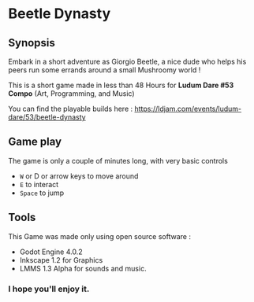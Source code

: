 # Beetle Dynasty

## Synopsis
Embark in a short adventure as Giorgio Beetle, a nice dude who helps his peers run some errands around a small Mushroomy world !

This is a short game made in less than 48 Hours for **Ludum Dare #53 Compo** (Art, Programming, and Music)

You can find the playable builds here : https://ldjam.com/events/ludum-dare/53/beetle-dynasty

## Game play
The game is only a couple of minutes long, with very basic controls

- `W` or D or arrow keys to move around
- `E` to interact
- `Space` to jump

## Tools
This Game was made only using open source software :

- Godot Engine 4.0.2
- Inkscape 1.2 for Graphics
- LMMS 1.3 Alpha for sounds and music.

### I hope you'll enjoy it.
